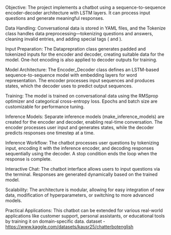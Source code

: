 Objective: The project implements a chatbot using a sequence-to-sequence encoder-decoder architecture with LSTM layers. It can process input questions and generate meaningful responses.

Data Handling: Conversational data is stored in YAML files, and the Tokenize class handles data preprocessing—tokenizing questions and answers, cleaning invalid entries, and adding special tags (<start> and <end>).

Input Preparation: The Dataprepration class generates padded and tokenized inputs for the encoder and decoder, creating suitable data for the model. One-hot encoding is also applied to decoder outputs for training.

Model Architecture: The Encoder_Decoder class defines an LSTM-based sequence-to-sequence model with embedding layers for word representation. The encoder processes input sequences and produces states, which the decoder uses to predict output sequences.

Training: The model is trained on conversational data using the RMSprop optimizer and categorical cross-entropy loss. Epochs and batch size are customizable for performance tuning.

Inference Models: Separate inference models (make_inference_models) are created for the encoder and decoder, enabling real-time conversation. The encoder processes user input and generates states, while the decoder predicts responses one timestep at a time.

Inference Workflow: The chatbot processes user questions by tokenizing input, encoding it with the inference encoder, and decoding responses sequentially using the decoder. A stop condition ends the loop when the response is complete.

Interactive Chat: The chatbot interface allows users to input questions via the terminal. Responses are generated dynamically based on the trained model.

Scalability: The architecture is modular, allowing for easy integration of new data, modification of hyperparameters, or switching to more advanced models.

Practical Applications: This chatbot can be extended for various real-world applications like customer support, personal assistants, or educational tools by training it on domain-specific data.
dataset - https://www.kaggle.com/datasets/kausr25/chatterbotenglish
